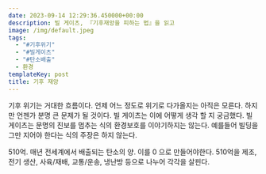 ```yaml
---
date: 2023-09-14 12:29:36.450000+00:00
description: 빌 게이츠, 『기후재앙을 피하는 법』을 읽고
image: /img/default.jpeg
tags:
  - "#기후위기"
  - "#빌게이츠"
  - "#탄소배출"
  - 환경
templateKey: post
title: 기후 재앙
---
```


기후 위기는 거대한 흐름이다. 언제 어느 정도로 위기로 다가올지는 아직은 모른다. 하지만 언젠가 분명 큰 문제가 될 것이다. 빌 게이츠는 이에 어떻게 생각 할 지 궁금했다. 빌게이츠는 문명의 진보를 멈추는 식의 환경보호를 이야기하지는 않는다. 예를들어 빌딩을 그만 지어야 한다는 식의 주장은 하지 않는다. 

510억. 매년 전세계에서 배출되는 탄소의 양. 이를 0 으로 만들어야한다. 510억을 제조,전기 생산, 사육/재배, 교통/운송, 냉난방 등으로 나누어 각각을 살핀다.